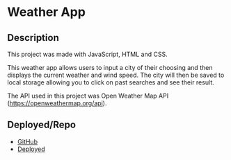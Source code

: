 # Weather App

## Description 
This project was made with JavaScript, HTML and CSS. 

This weather app allows users to input a city of their choosing and then displays the current weather and wind speed. The city will then be saved to local storage allowing you to click on past searches and see their result.  

The API used in this project was Open Weather Map API (https://openweathermap.org/api).

## Deployed/Repo

- [GitHub](https://github.com/natewinter/Weather-App)
- [Deployed](https://natewinter.github.io/Weather-App/)

